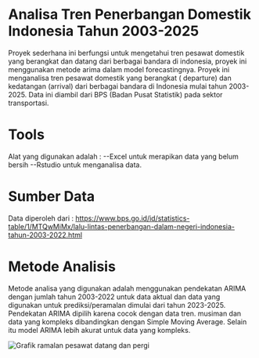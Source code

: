 # Analisa Tren Penerbangan Domestik Indonesia Tahun 2003-2025
Proyek sederhana ini berfungsi untuk mengetahui tren pesawat domestik yang berangkat dan datang dari berbagai bandara di indonesia, proyek ini menggunakan metode arima dalam model forecastingnya. Proyek ini menganalisa tren pesawat domestik yang berangkat ( departure) dan kedatangan (arrival) dari berbagai bandara di Indonesia mulai tahun 2003-2025. Data ini diambil dari BPS (Badan Pusat Statistik) pada sektor transportasi. 

# Tools
Alat yang digunakan adalah :
--Excel untuk merapikan data yang belum bersih 
--Rstudio untuk menganalisa data.

# Sumber Data
Data diperoleh dari : https://www.bps.go.id/id/statistics-table/1/MTQwMiMx/lalu-lintas-penerbangan-dalam-negeri-indonesia-tahun-2003-2022.html

# Metode Analisis 
Metode analisa yang digunakan adalah menggunakan pendekatan ARIMA dengan jumlah tahun 2003-2022 untuk data aktual dan data yang digunakan untuk prediksi/peramalan dimulai dari tahun 2023-2025. Pendekatan ARIMA dipilih karena cocok dengan data tren. musiman dan data yang kompleks dibandingkan dengan Simple Moving Average. Selain itu model ARIMA lebih akurat untuk data yang kompleks. 

![Grafik ramalan pesawat datang dan pergi](https://github.com/user-attachments/assets/dde952d6-9e85-490a-aaf7-694f176f8bd0)
